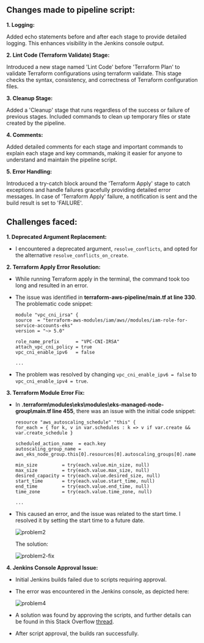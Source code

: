 ## Changes made to pipeline script:

**1. Logging:**

Added echo statements before and after each stage to provide detailed logging. This enhances visibility in the Jenkins console output.

**2. Lint Code (Terraform Validate) Stage:**

Introduced a new stage named 'Lint Code' before 'Terraform Plan' to validate Terraform configurations using terraform validate.
This stage checks the syntax, consistency, and correctness of Terraform configuration files.

**3. Cleanup Stage:**

Added a 'Cleanup' stage that runs regardless of the success or failure of previous stages.
Included commands to clean up temporary files or state created by the pipeline.

**4. Comments:**

Added detailed comments for each stage and important commands to explain each stage and key commands, making it easier for anyone to understand and maintain the pipeline script.

**5. Error Handling:**

Introduced a try-catch block around the 'Terraform Apply' stage to catch exceptions and handle failures gracefully providing detailed error messages. In case of 'Terraform Apply' failure, a notification is sent and the build result is set to 'FAILURE'.


## Challenges faced: 

**1. Deprecated Argument Replacement:**

- I encountered a deprecated argument, `resolve_conflicts`, and opted for the alternative `resolve_conflicts_on_create`.

**2. Terraform Apply Error Resolution:**

- While running Terraform apply in the terminal, the command took too long and resulted in an error.
- The issue was identified in **terraform-aws-pipeline/main.tf at line 330**.
The problematic code snippet:

    ```
    module "vpc_cni_irsa" {
    source  = "terraform-aws-modules/iam/aws//modules/iam-role-for-service-accounts-eks"
    version = "~> 5.0"

    role_name_prefix      = "VPC-CNI-IRSA"
    attach_vpc_cni_policy = true
    vpc_cni_enable_ipv6   = false

    ...
    ```

- The problem was resolved by changing `vpc_cni_enable_ipv6 = false` to `vpc_cni_enable_ipv4 = true`.


**3. Terraform Module Error Fix:**

- In **.terraform\modules\eks\modules\eks-managed-node-group\main.tf line 455**, there was an issue with the initial code snippet:


    ```
    resource "aws_autoscaling_schedule" "this" {
    for_each = { for k, v in var.schedules : k => v if var.create && var.create_schedule }

    scheduled_action_name  = each.key
    autoscaling_group_name = aws_eks_node_group.this[0].resources[0].autoscaling_groups[0].name

    min_size         = try(each.value.min_size, null)
    max_size         = try(each.value.max_size, null)
    desired_capacity = try(each.value.desired_size, null)
    start_time       = try(each.value.start_time, null)
    end_time         = try(each.value.end_time, null)
    time_zone        = try(each.value.time_zone, null)

    ...
    ```

- This caused an error, and the issue was related to the start time. I resolved it by setting the start time to a future date.

    ![problem2](../problem2.png)

    The solution:
    
    ![problem2-fix](../problem2-fix.png)


**4. Jenkins Console Approval Issue:**

- Initial Jenkins builds failed due to scripts requiring approval.

- The error was encountered in the Jenkins console, as depicted here: 

    ![problem4](../problem4.png)

- A solution was found by approving the scripts, and further details can be found in this Stack Overflow [thread](https://stackoverflow.com/questions/38276341/jenkins-ci-pipeline-scripts-not-permitted-to-use-method-groovy-lang-groovyobject). 

- After script approval, the builds ran successfully.
     